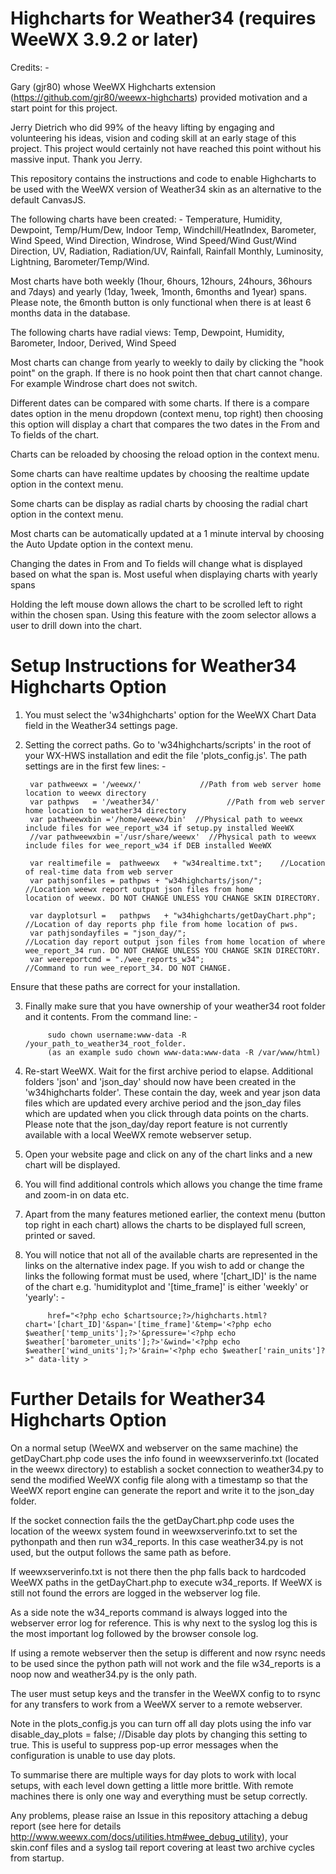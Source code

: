 # Highcharts for Weather34 (requires WeeWX 3.9.2 or later)

Credits: -

Gary (gjr80) whose WeeWX Highcharts extension (https://github.com/gjr80/weewx-highcharts) provided motivation and a start point for this project.
            
Jerry Dietrich who did 99% of the heavy lifting by engaging and volunteering his ideas, vision and coding skill at an early stage of this project. This project would certainly not have reached this point without his massive input. Thank you Jerry.

This repository contains the instructions and code to enable Highcharts to be used with the WeeWX version of Weather34 skin as an alternative to the default CanvasJS.

The following charts have been created: - Temperature, Humidity, Dewpoint, Temp/Hum/Dew, Indoor Temp, Windchill/HeatIndex, Barometer, Wind Speed, Wind Direction, Windrose, Wind Speed/Wind Gust/Wind Direction, UV, Radiation, Radiation/UV, Rainfall, Rainfall Monthly, Luminosity, Lightning, Barometer/Temp/Wind.

Most charts have both weekly (1hour, 6hours, 12hours, 24hours, 36hours and 7days) and yearly (1day, 1week, 1month, 6months and 1year) spans. Please note, the 6month button is only functional when there is at least 6 months data in the database.

The following charts have radial views: Temp, Dewpoint, Humidity, Barometer, Indoor, Derived, Wind Speed

Most charts can change from yearly to weekly to daily by clicking the "hook point" on the graph. If there is no hook point then that chart cannot change. For example Windrose chart does not switch.

Different dates can be compared with some charts. If there is a compare dates option in the menu dropdown (context menu, top right) then choosing this option will display a chart that compares the two dates in the From and To fields of the chart.

Charts can be reloaded by choosing the reload option in the context menu.

Some charts can have realtime updates by choosing the realtime update option in the context menu.

Some charts can be display as radial charts by choosing the radial chart option in the context menu.

Most charts can be automatically updated at a 1 minute interval by choosing the Auto Update option in the context menu.

Changing the dates in From and To fields will change what is displayed based on what the span is. Most useful when displaying charts with yearly spans

Holding the left mouse down allows the chart to be scrolled left to right within the chosen span. Using this feature with the zoom selector allows a user to drill down into the chart.

# Setup Instructions for Weather34 Highcharts Option

1. You must select the 'w34highcharts' option for the WeeWX Chart Data field in the Weather34 settings page.
2. Setting the correct paths. Go to 'w34highcharts/scripts' in the root of your WX-HWS installation and edit the file 'plots_config.js'. The path settings are in the first few lines: -

        var pathweewx = '/weewx/'             //Path from web server home location to weewx directory
        var pathpws   = '/weather34/'               //Path from web server home location to weather34 directory
        var pathweewxbin ='/home/weewx/bin'  //Physical path to weewx include files for wee_report_w34 if setup.py installed WeeWX
        //var pathweewxbin ='/usr/share/weewx'  //Physical path to weewx include files for wee_report_w34 if DEB installed WeeWX

        var realtimefile =  pathweewx   + "w34realtime.txt";    //Location of real-time data from web server
        var pathjsonfiles = pathpws + "w34highcharts/json/";                    //Location weewx report output json files from home             location of weewx. DO NOT CHANGE UNLESS YOU CHANGE SKIN DIRECTORY.

        var dayplotsurl =   pathpws   + "w34highcharts/getDayChart.php"; //Location of day reports php file from home location of pws.
        var pathjsondayfiles = "json_day/";                         //Location day report output json files from home location of where         wee_report_34 run. DO NOT CHANGE UNLESS YOU CHANGE SKIN DIRECTORY.
        var weereportcmd = "./wee_reports_w34";                     //Command to run wee_report_34. DO NOT CHANGE.
        
Ensure that these paths are correct for your installation.        

3. Finally make sure that you have ownership of your weather34 root folder and it contents. From the command line: -

            sudo chown username:www-data -R /your_path_to_weather34_root_folder. 
            (as an example sudo chown www-data:www-data -R /var/www/html)
            
4. Re-start WeeWX. Wait for the first archive period to elapse. Additional folders 'json' and 'json_day' should now have been created in the 'w34highcharts folder'. These contain the day, week and year json data files which are updated every archive period and the json_day files which are updated when you click through data points on the charts. Please note that the json_day/day report feature is not currently available with a local WeeWX remote webserver setup.
5. Open your website page and click on any of the chart links and a new chart will be displayed.
6. You will find additional controls which allows you change the time frame and zoom-in on data etc. 
7. Apart from the many features metioned earlier, the context menu (button top right in each chart) allows the charts to be displayed full screen, printed or saved.
            
8. You will notice that not all of the available charts are represented in the links on the alternative index page. If you wish to add or change the links the following format must be used, where '[chart_ID]' is the name of the chart e.g. 'humidityplot and '[time_frame]' is either 'weekly' or 'yearly': -

            href="<?php echo $chartsource;?>/highcharts.html?chart='[chart_ID]'&span='[time_frame]'&temp='<?php echo $weather['temp_units'];?>'&pressure='<?php echo $weather['barometer_units'];?>'&wind='<?php echo $weather['wind_units'];?>'&rain='<?php echo $weather['rain_units']?>" data-lity >
            
# Further Details for Weather34 Highcharts Option

On a normal setup (WeeWX and webserver on the same machine) the getDayChart.php code uses the info found in weewxserverinfo.txt (located in the weewx directory) to establish a socket connection to weather34.py to send the modified WeeWX config file along with a timestamp so that the WeeWX report engine can generate the report and write it to the json_day folder.

If the socket connection fails the the getDayChart.php code uses the location of the weewx system found in weewxserverinfo.txt to set the pythonpath and then run w34_reports. In this case weather34.py is not used, but the output follows the same path as before.

If weewxserverinfo.txt is not there then the php falls back to hardcoded WeeWX paths in the getDayChart.php to execute w34_reports.  If WeeWX is still not found the errors are logged in the webserver log file.

As a side note the w34_reports command is always logged into the webserver error log for reference. This is why next to the syslog log this is the most important log followed by the browser console log.

If using a remote webserver then the setup is different and now rsync needs to be used since the python path will not work and the file w34_reports is a noop now and weather34.py is the only path.

The user must setup keys and the transfer in the WeeWX config to to rsync for any transfers to work from a WeeWX server to a remote webserver.

Note in the plots_config.js you can turn off all day plots using the info  var disable_day_plots = false; //Disable day plots by changing this setting to true. This is useful to suppress pop-up error messages when the configuration is unable to use day plots. 

To summarise there are multiple ways for day plots to work with local setups, with each level down getting a little more brittle. With remote machines there is only one way and everything must be setup correctly.
           
            
Any problems, please raise an Issue in this repository attaching a debug report (see here for details http://www.weewx.com/docs/utilities.htm#wee_debug_utility), your skin.conf files and a syslog tail report covering at least two archive cycles from startup.

